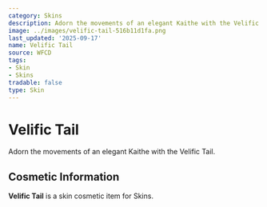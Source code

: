 ```yaml
---
category: Skins
description: Adorn the movements of an elegant Kaithe with the Velific Tail.
image: ../images/velific-tail-516b11d1fa.png
last_updated: '2025-09-17'
name: Velific Tail
source: WFCD
tags:
- Skin
- Skins
tradable: false
type: Skin
---
```


# Velific Tail

Adorn the movements of an elegant Kaithe with the Velific Tail.

## Cosmetic Information

**Velific Tail** is a skin cosmetic item for Skins.

